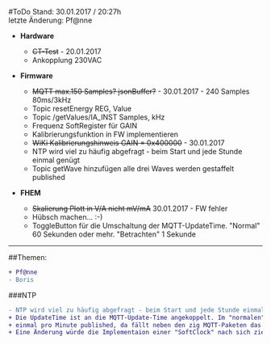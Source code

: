 #ToDo
Stand: 30.01.2017 / 20:27h  
letzte Änderung: Pf@nne

- **Hardware**
  - ~~CT-Test~~ - 20.01.2017
  - Ankopplung 230VAC
  
- **Firmware**
  - ~~MQTT max.150 Samples? jsonBuffer?~~ - 30.01.2017 - 240 Samples 80ms/3kHz
  - Topic resetEnergy REG, Value
  - Topic /getValues/IA_INST Samples, kHz
  - Frequenz SoftRegister für GAIN
  - Kalibrierungsfunktion in FW implementieren
  - ~~WiKi Kalibrierungshinweis GAIN = 0x400000~~ - 30.01.2017
  - NTP wird viel zu häufig abgefragt - beim Start und jede Stunde einmal genügt
  - Topic getWave hinzufügen alle drei Waves werden gestaffelt published

- **FHEM**
  - ~~Skalierung Plott in V/A nicht mV/mA~~ 30.01.2017 - FW fehler
  - Hübsch machen... :-)
  - ToggleButton für die Umschaltung der MQTT-UpdateTime. "Normal" 60 Sekunden oder mehr. "Betrachten" 1 Sekunde
  
***
##Themen:
```diff
+ Pf@nne
- Boris
```
  
###NTP
```diff
- NTP wird viel zu häufig abgefragt - beim Start und jede Stunde einmal genügt
+ Die UpdateTime ist an die MQTT-Update-Time angekoppelt. Im "normalen" Betrieb werden die Messwerte vielleicht 
+ einmal pro Minute published, da fällt neben den zig MQTT-Paketen das NTP-Paket nicht ins Gewicht. 
+ Eine Änderung würde die Implementaion einer "SoftClock" nach sich ziehen. 
```
  
  
